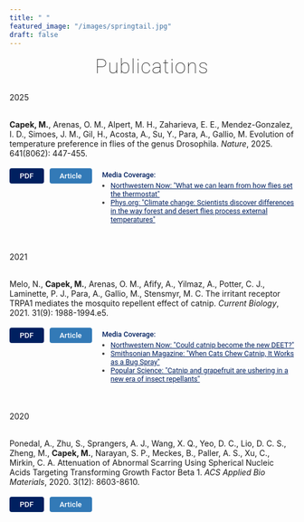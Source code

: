 ```yaml
---
title: " "
featured_image: "/images/springtail.jpg"
draft: false
---
```


<div style="text-align: center; font-family: 'Roboto', Arial, sans-serif; font-weight: 100; font-size: 2.5em; letter-spacing: 0.04em; margin-bottom: 0.7em;">Publications</div>

<div class="pubs-center-right">

<span class="pubs-year">2025</span><br><br>
<div class="pub-entry" style="display: flex; align-items: flex-start; gap: 16px; flex-wrap: wrap;">
  <span style="flex: 1 1 400px;"><b>Capek, M.</b>, Arenas, O. M., Alpert, M. H., Zaharieva, E. E., Mendez-Gonzalez, I. D., Simoes, J. M., Gil, H., Acosta, A., Su, Y., Para, A., Gallio, M. Evolution of temperature preference in flies of the genus Drosophila. <i>Nature</i>, 2025. 641(8062): 447-455.</span>
</div>
<div style="display: flex; align-items: flex-start; gap: 18px; margin-bottom: 0.5em; margin-top: 18px;">
  <div style="display: flex; flex-direction: column; gap: 8px;">
    <div style="display: flex; gap: 10px;">
      <a class="pub-pdf-btn" href="/pdfs/s41586-025-08682-z.pdf" target="_blank" style="background: #002060; color: #fff; font-family: 'Roboto', Arial, sans-serif; font-weight: 500; border: none; border-radius: 4px; padding: 6px 18px; text-decoration: none; font-size: 0.95em; white-space: nowrap; transition: background 0.2s;">PDF</a>
      <a class="pub-pdf-btn" href="https://www.nature.com/articles/s41586-025-08682-z" target="_blank" style="background: #337ab7; color: #fff; font-family: 'Roboto', Arial, sans-serif; font-weight: 500; border: none; border-radius: 4px; padding: 6px 18px; text-decoration: none; font-size: 0.95em; white-space: nowrap; transition: background 0.2s;">Article</a>
    </div>
  </div>
  <div style="font-size: 0.9em; color: #333; font-family: 'Roboto', Arial, sans-serif; margin-top: 4px; min-width: 260px;">
    <span style="font-weight: 500; color: #002060;">Media Coverage:</span>
    <ul style="margin: 0.3em 0 0.2em 1.2em; padding: 0; list-style-type: disc;">
      <li><a href="https://news.northwestern.edu/stories/2025/03/insect-populations-climate-change/" target="_blank" style="color: #002060; text-decoration: underline;">Northwestern Now: "What we can learn from how flies set the thermostat"</a></li>
      <li><a href="https://phys.org/news/2025-03-climate-scientists-differences-forest-flies.html" target="_blank" style="color: #002060; text-decoration: underline;">Phys.org: "Climate change: Scientists discover differences in the way forest and desert flies process external temperatures"</a></li>
    </ul>
  </div>
</div>

<br><br><span class="pubs-year">2021</span><br><br>
<div class="pub-entry" style="display: flex; align-items: flex-start; gap: 16px; flex-wrap: wrap;">
  <span style="flex: 1 1 400px;">Melo, N., <b>Capek, M.</b>, Arenas, O. M., Afify, A., Yilmaz, A., Potter, C. J., Laminette, P. J., Para, A., Gallio, M., Stensmyr, M. C. The irritant receptor TRPA1 mediates the mosquito repellent effect of catnip. <i>Current Biology</i>, 2021. 31(9): 1988-1994.e5.</span>
</div>
<div style="display: flex; align-items: flex-start; gap: 18px; margin-bottom: 0.5em; margin-top: 18px;">
  <div style="display: flex; flex-direction: column; gap: 8px;">
    <div style="display: flex; gap: 10px;">
      <a class="pub-pdf-btn" href="/pdfs/1-s2.0-S0960982221002177-main.pdf" target="_blank" style="background: #002060; color: #fff; font-family: 'Roboto', Arial, sans-serif; font-weight: 500; border: none; border-radius: 4px; padding: 6px 18px; text-decoration: none; font-size: 0.95em; white-space: nowrap; transition: background 0.2s;">PDF</a>
      <a class="pub-pdf-btn" href="https://www.cell.com/current-biology/fulltext/S0960-9822(21)00217-7?dgcid=raven_jbs_aip_email" target="_blank" style="background: #337ab7; color: #fff; font-family: 'Roboto', Arial, sans-serif; font-weight: 500; border: none; border-radius: 4px; padding: 6px 18px; text-decoration: none; font-size: 0.95em; white-space: nowrap; transition: background 0.2s;">Article</a>
    </div>
  </div>
  <div style="font-size: 0.9em; color: #333; font-family: 'Roboto', Arial, sans-serif; margin-top: 4px; min-width: 260px;">
    <span style="font-weight: 500; color: #002060;">Media Coverage:</span>
    <ul style="margin: 0.3em 0 0.2em 1.2em; padding: 0; list-style-type: disc;">
      <li><a href="https://news.northwestern.edu/stories/2021/03/catnip-insect-repellent/" target="_blank" style="color: #002060; text-decoration: underline;">Northwestern Now: "Could catnip become the new DEET?"</a></li>
      <li><a href="https://www.smithsonianmag.com/science-nature/when-cats-chew-catnip-they-make-it-a-better-bug-spray-180980261/" target="_blank" style="color: #002060; text-decoration: underline;">Smithsonian Magazine: "When Cats Chew Catnip, It Works as a Bug Spray"</a></li>
      <li><a href="https://www.popsci.com/story/science/natural-insect-repellants/" target="_blank" style="color: #002060; text-decoration: underline;">Popular Science: "Catnip and grapefruit are ushering in a new era of insect repellants"</a></li>
    </ul>
  </div>
</div>

<div style="margin-left: 4em; margin-top: 0.2em; font-size: 0.9em; color: #333; font-family: 'Roboto', Arial, sans-serif; max-width: 900px;">
</div>

<br><br><span class="pubs-year">2020</span><br><br>
<div class="pub-entry" style="display: flex; align-items: flex-start; gap: 16px; flex-wrap: wrap;">
  <span>Ponedal, A., Zhu, S., Sprangers, A. J., Wang, X. Q., Yeo, D. C., Lio, D. C. S., Zheng, M., <b>Capek, M.</b>, Narayan, S. P., Meckes, B., Paller, A. S., Xu, C., Mirkin, C. A. Attenuation of Abnormal Scarring Using Spherical Nucleic Acids Targeting Transforming Growth Factor Beta 1. <i>ACS Applied Bio Materials</i>, 2020. 3(12): 8603-8610.</span>
</div>
<div style="display: flex; align-items: center; gap: 18px; margin-bottom: 0.5em; margin-top: 18px;">
  <div style="display: flex; gap: 10px;">
    <a class="pub-pdf-btn" href="/pdfs/ponedal-et-al-2020-attenuation-of-abnormal-scarring-using-spherical-nucleic-acids-targeting-transforming-growth-factor.pdf" target="_blank" style="background: #002060; color: #fff; font-family: 'Roboto', Arial, sans-serif; font-weight: 500; border: none; border-radius: 4px; padding: 6px 18px; text-decoration: none; font-size: 0.95em; white-space: nowrap; transition: background 0.2s;">PDF</a>
    <a class="pub-pdf-btn" href="https://pubs.acs.org/doi/abs/10.1021/acsabm.0c00990" target="_blank" style="background: #337ab7; color: #fff; font-family: 'Roboto', Arial, sans-serif; font-weight: 500; border: none; border-radius: 4px; padding: 6px 18px; text-decoration: none; font-size: 0.95em; white-space: nowrap; transition: background 0.2s;">Article</a>
  </div>
</div>
